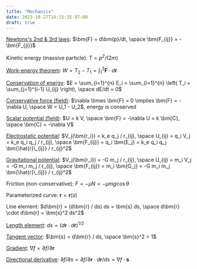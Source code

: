 ```yaml
---
title: "Mechanics"
date: 2023-10-27T16:15:35-07:00
draft: true
---
```


[Newtons's 2nd & 3rd laws](https://en.wikipedia.org/wiki/Newton%27s_laws_of_motion):
$\bm{F} = d\bm{p}/dt, \space \bm{F_{ij}} = -\bm{F_{ji}}$

Kinetic energy (massive particle):
$T = p^2/(2 m)$

[Work-energy theorem](https://www.feynmanlectures.caltech.edu/I_13.html):
$W = T_2 - T_1 = \int_1^2 \bm{F} \cdot d\bm{r}$

[Conservation of energy](https://www.feynmanlectures.caltech.edu/I_13.html):
$E = \sum_{i=1}^{n} E_i = \sum_{i=1}^{n} \left( T_i + \sum_{j=1}^{i-1} U_{ij} \right), \space dE/dt = 0$

[Conservative force (field)](https://en.wikipedia.org/wiki/Conservative_force):
$\nabla \times \bm{F} = 0 \implies \bm{F} = -\nabla U, \space W = U_1 - U_2$, energy is conserved

[Scalar potential (field)](https://www.feynmanlectures.caltech.edu/I_14.html):
$U = k V, \space \bm{F} = -\nabla U = k \bm{C}, \space \bm{C} = -\nabla V$

[Electrostatic potential](https://en.wikipedia.org/wiki/Electric_potential):
$V_j(\bm{r_i}) = k_e q_j / r_{ij}, \space U_{ij} = q_i V_j = k_e q_i q_j / r_{ij}, \space \bm{F_{ij}} = q_i \bm{E_j} = k_e q_i q_j \bm{\hat{r}\_{ij}} / r_{ij}^2$

[Gravitational potential](https://en.wikipedia.org/wiki/Gravitational_potential):
$V_j(\bm{r_i}) = -G m_j / r_{ij}, \space U_{ij} = m_i V_j = -G m_i m_j / r_{ij}, \space \bm{F_{ij}} = m_i \bm{G_j} = -G m_i m_j \bm{\hat{r}\_{ij}} / r_{ij}^2$

Friction (non-conservative):
$F = -\mu N = -\mu m g \cos{\theta}$

Parameterized curve:
$\bm{r} = \bm{r}(s)$

Line element:
$d\bm{r} = (d\bm{r} / ds) ds = \bm{s} ds, \space d\bm{r} \cdot d\bm{r} = \bm{s}^2 ds^2$

[Length element](https://en.wikipedia.org/wiki/Line_element):
$ds = (d\bm{r} \cdot d\bm{r})^{1/2}$

[Tangent vector](https://en.wikipedia.org/wiki/Tangent_vector):
$\bm{s} = d\bm{r} / ds, \space \bm{s}^2 = 1$

[Gradient](https://en.wikipedia.org/wiki/Gradient):
$\nabla f = \partial f / \partial \bm{r}$

[Directional derivative](https://en.wikipedia.org/wiki/Directional_derivative):
$\partial f/\partial s = \partial f / \partial \bm{r} \cdot d\bm{r} / ds = \nabla f \cdot \bm{s}$